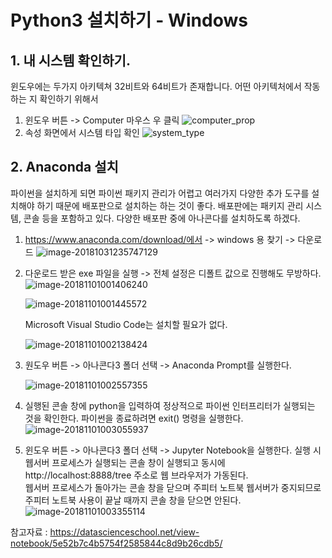 # **Python3 설치하기 - Windows**

## 1. 내 시스템 확인하기.

윈도우에는 두가지 아키텍쳐 32비트와 64비트가 존재합니다. 어떤 아키텍처에서 작동하는 지 확인하기 위해서 

1. 윈도우 버튼 -> Computer 마우스 우 클릭
   ![computer_prop](../misc/resource/computer_prop.jpg)
2. 속성 화면에서 시스템 타입 확인
   ![system_type](../misc/resource/system_type.jpg)

## 2. Anaconda 설치

파이썬을 설치하게 되면 파이썬 패키지 관리가 어렵고 여러가지 다양한 추가 도구를 설치해야 하기 때문에 배포판으로 설치하는 하는 것이 좋다. 배포판에는 패키지 관리 시스템, 콘솔 등을 포함하고 있다. 다양한 배포판 중에 아나콘다를 설치하도록 하겠다.

1. https://www.anaconda.com/download/에서 -> windows 용 찾기 -> 다운로드
  ![image-20181031235747129](../misc/resource/image-20181031235747129.png)

2. 다운로드 받은 exe 파일을 실행 -> 전체 설정은 디폴트 값으로 진행해도 무방하다.
   ![image-20181101001406240](../misc/resource/image-20181101001406240.png)

   ![image-20181101001445572](../misc/resource/image-20181101001445572.png)


   Microsoft Visual Studio Code는 설치할 필요가 없다.

   ![image-20181101002138424](../misc/resource/image-20181101002138424.png)

3. 원도우 버튼 -> 아나콘다3 폴더 선택 -> Anaconda Prompt를 실행한다.

   ![image-20181101002557355](../misc/resource/image-20181101002557355.png)

4. 실행된 콘솔 창에 python을 입력하여 정상적으로 파이썬 인터프리터가 실행되는 것을 확인한다.
   파이썬을 종료하려면 exit() 명령을 실행한다.
   ![image-20181101003055937](../misc/resource/image-20181101003055937.png)

5. 윈도우 버튼 -> 아나콘다3 폴더 선택 -> Jupyter Notebook을 실행한다.
   실행 시 웹서버 프로세스가 실행되는 콘솔 창이 실행되고 동시에 http://localhost:8888/tree 주소로 웹 브라우저가 가동된다.   
   웹서버 프로세스가 돌아가는 콘솔 창을 닫으며 주피터 노트북 웹서버가 중지되므로 주피터 노트북 사용이 끝날 때까지 콘솔 창을 닫으면 안된다.
   ![image-20181101003355114](../misc/resource/image-20181101003355114.png)





참고자료 : https://datascienceschool.net/view-notebook/5e52b7c4b5754f2585844c8d9b26cdb5/

